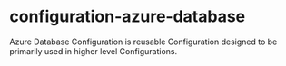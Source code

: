 # configuration-azure-database

Azure Database Configuration is reusable Configuration designed to be primarily used in higher level Configurations.
